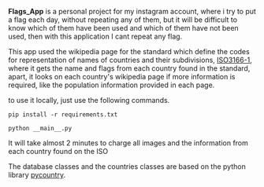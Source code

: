 **Flags_App** is a personal project for my instagram account, where i try to put a flag each day, without repeating any of them, but it will be difficult to know which of them have been used and which of them have not been used, then with this application I cant repeat any flag.

This app used the wikipedia page for the standard which define the codes for representation of names of countries and their subdivisions, [ISO3166-1](https://en.wikipedia.org/wiki/ISO_3166-1), where it gets the name and flags from each country found in the standard, apart, it looks on each country's wikipedia page if more information is required, like the population information provided in each page.

to use it locally, just use the following commands.

```shell
pip install -r requirements.txt
```

```shell
python __main__.py
```

It will take almost 2 minutes to charge all images and the information from each country found on the ISO

The database classes and the countries classes are based on the python library [pycountry](https://github.com/pycountry/pycountry).
